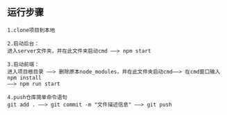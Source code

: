 ## 运行步骤
    1.clone项目到本地
    
    2.启动后台：
    进入server文件夹，并在此文件夹启动cmd ——> npm start
    
    3.启动前端：
    进入项目根目录 ——> 删除原本node_modules，并在此文件夹启动cmd——> 在cmd窗口输入npm install 
    ——> npm run start

    4.push仓库简单命令语句
    git add . ——> git commit -m "文件描述信息" ——> git push

